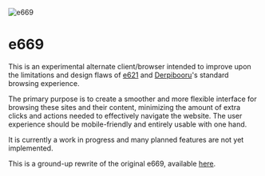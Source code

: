 ![e669](https://e669.fun/logosmall.png)

# e669

This is an experimental alternate client/browser intended to improve upon the limitations and design flaws of [e621](https://e621.net) and [Derpibooru](https://derpibooru.org/)'s standard browsing experience.

The primary purpose is to create a smoother and more flexible interface for browsing these sites and their content, minimizing the amount of extra clicks and actions needed to effectively navigate the website. The user experience should be mobile-friendly and entirely usable with one hand.

It is currently a work in progress and many planned features are not yet implemented.

This is a ground-up rewrite of the original e669, available [here](https://github.com/techniponi/e669).

